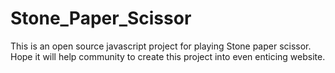 # Stone_Paper_Scissor
This is an open source javascript project for playing Stone paper scissor. Hope it will help community to create this project into even enticing website. 
